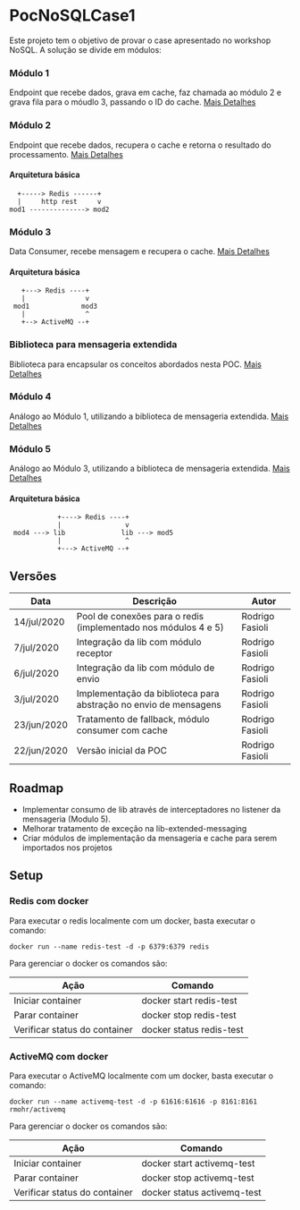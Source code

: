 # PocNoSQLCase1
Este projeto tem o objetivo de provar o case apresentado no workshop NoSQL. A solução se divide em módulos:

### Módulo 1
Endpoint que recebe dados, grava em cache, faz chamada ao módulo 2 e grava fila para o móudlo 3, passando o ID do cache.
[Mais Detalhes](poc-nosql-case1-mod1/README.md)

### Módulo 2
Endpoint que recebe dados, recupera o cache e retorna o resultado do processamento.
[Mais Detalhes](poc-nosql-case1-mod2/README.md)
#### Arquitetura básica
```
  +-----> Redis ------+
  |     http rest     v
mod1 --------------> mod2    
```

### Módulo 3
Data Consumer, recebe mensagem e recupera o cache.
[Mais Detalhes](poc-nosql-case1-mod3/README.md)

#### Arquitetura básica
```
   +---> Redis ----+
   |               v
 mod1             mod3
   |               ^
   +--> ActiveMQ --+
```

### Biblioteca para mensageria extendida
Biblioteca para encapsular os conceitos abordados nesta POC.
[Mais Detalhes](lib-extended-messaging/README.md)

### Módulo 4
Análogo ao Módulo 1, utilizando a biblioteca de mensageria extendida.
[Mais Detalhes](poc-nosql-case1-mod4/README.md)

### Módulo 5
Análogo ao Módulo 3, utilizando a biblioteca de mensageria extendida.
[Mais Detalhes](poc-nosql-case1-mod5/README.md)

#### Arquitetura básica
```
            +----> Redis ----+
            |                v
 mod4 ---> lib              lib ---> mod5
            |                ^
            +---> ActiveMQ --+
```

## Versões
Data | Descrição | Autor
---|---|---
14/jul/2020 | Pool de conexões para o redis (implementado nos módulos 4 e 5) | Rodrigo Fasioli
7/jul/2020 | Integração da lib com módulo receptor | Rodrigo Fasioli
6/jul/2020 | Integração da lib com módulo de envio | Rodrigo Fasioli 
3/jul/2020 | Implementação da biblioteca para abstração no envio de mensagens | Rodrigo Fasioli
23/jun/2020 | Tratamento de fallback, módulo consumer com cache | Rodrigo Fasioli
22/jun/2020 | Versão inicial da POC | Rodrigo Fasioli

## Roadmap
- Implementar consumo de lib através de interceptadores no listener da mensageria (Modulo 5).
- Melhorar tratamento de exceção na lib-extended-messaging
- Criar módulos de implementação da mensageria e cache para serem importados nos projetos

## Setup
### Redis com docker
Para executar o redis localmente com um docker, basta executar o comando:
```
docker run --name redis-test -d -p 6379:6379 redis
```
Para gerenciar o docker os comandos são:

 Ação | Comando
 ---|---
Iniciar container | docker start redis-test
Parar container | docker stop redis-test
Verificar status do container | docker status redis-test

### ActiveMQ com docker
Para executar o ActiveMQ localmente com um docker, basta executar o comando:
```
docker run --name activemq-test -d -p 61616:61616 -p 8161:8161 rmohr/activemq
```
Para gerenciar o docker os comandos são:

 Ação | Comando
 ---|---
Iniciar container | docker start activemq-test
Parar container | docker stop activemq-test
Verificar status do container | docker status activemq-test
